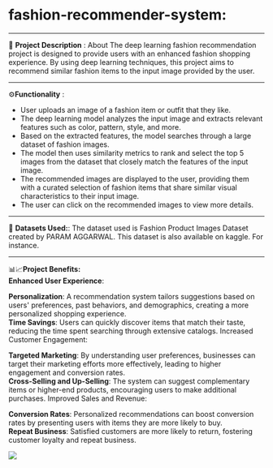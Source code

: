 # fashion-recommender-system:
<hr>
  📌 <b>Project Description</b> : 
About The deep learning fashion recommendation project is designed to provide users with an enhanced fashion shopping experience. By using deep learning techniques, this project aims to recommend similar fashion items to the input image provided by the user.
<hr>
  ⚙️<b>Functionality</b> : 
  <ul>
    <Li>User uploads an image of a fashion item or outfit that they like.</Li>
    <li>The deep learning model analyzes the input image and extracts relevant features such as color, pattern, style, and more.</li>
    <li>Based on the extracted features, the model searches through a large dataset of fashion images.</li>
    <li>The model then uses similarity metrics to rank and select the top 5 images from the dataset that closely match the features of the input image.</li>
    <li>The recommended images are displayed to the user, providing them with a curated selection of fashion items that share similar visual characteristics to their input image.</li>
    <li>The user can click on the recommended images to view more details.</li> 
  </ul>
<hr>
 📁 <b>Datasets Used:</b>:
  The dataset used is Fashion Product Images Dataset created by PARAM AGGARWAL. This dataset is also available on kaggle. For instance.
<hr>
📊📈<b>Project Benefits:</b> <br>
<b>Enhanced User Experience</b>:

**Personalization**: A recommendation system tailors suggestions based on users' preferences, past behaviors, and demographics, creating a more personalized shopping experience.
<br>
**Time Savings**: Users can quickly discover items that match their taste, reducing the time spent searching through extensive catalogs.
Increased Customer Engagement:

**Targeted Marketing**: By understanding user preferences, businesses can target their marketing efforts more effectively, leading to higher engagement and conversion rates.
<br>
**Cross-Selling and Up-Selling**: The system can suggest complementary items or higher-end products, encouraging users to make additional purchases.
Improved Sales and Revenue:

**Conversion Rates**: Personalized recommendations can boost conversion rates by presenting users with items they are more likely to buy.<br>
**Repeat Business**: Satisfied customers are more likely to return, fostering customer loyalty and repeat business.


<img src="(https://github.com/smitbhanderi3/fashion-recommender-system/blob/master/Screenshot%202023-11-23%20093514.png)https://github.com/smitbhanderi3/fashion-recommender-system/blob/master/Screenshot%202023-11-23%20093514.png">
